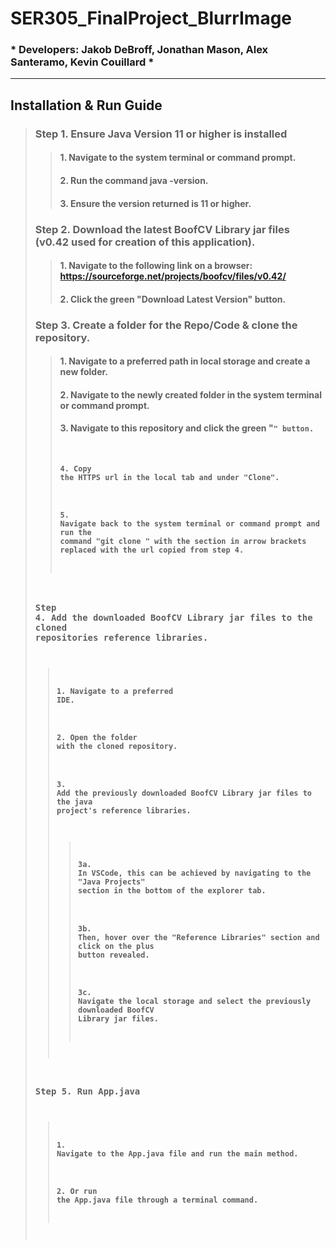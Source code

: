 # **SER305_FinalProject_BlurrImage**
### * Developers: Jakob DeBroff, Jonathan Mason, Alex Santeramo, Kevin Couillard *

---------------------------------------------------------------------------------------------------------------------------------------------------------------------------------------------

## **Installation & Run Guide**

> ### Step 1. Ensure Java Version 11 or higher is installed
>> #### 1. Navigate to the system terminal or command prompt.
>> #### 2. Run the command java -version.
>> #### 3. Ensure the version returned is 11 or higher.
> ### Step 2. Download the latest BoofCV Library jar files (v0.42 used for creation of this application).
>> #### 1. Navigate to the following link on a browser: https://sourceforge.net/projects/boofcv/files/v0.42/
>> #### 2. Click the green "Download Latest Version" button.
> ### Step 3. Create a folder for the Repo/Code & clone the repository.
>> #### 1. Navigate to a preferred path in local storage and create a new folder.
>> #### 2. Navigate to the newly created folder in the system terminal or command prompt.
>> #### 3. Navigate to this repository and click the green "<Code>" button.
>> #### 4. Copy the HTTPS url in the local tab and under "Clone".
>> #### 5. Navigate back to the system terminal or command prompt and run the command "git clone <copied url>" with the section in arrow brackets replaced with the url copied from step 4.
> ### Step 4. Add the downloaded BoofCV Library jar files to the cloned repositories reference libraries.
>> #### 1. Navigate to a preferred IDE.
>> #### 2. Open the folder with the cloned repository.
>> #### 3. Add the previously downloaded BoofCV Library jar files to the java project's reference libraries.
>>> #### 3a. In VSCode, this can be achieved by navigating to the "Java Projects" section in the bottom of the explorer tab.
>>> #### 3b. Then, hover over the "Reference Libraries" section and click on the plus button revealed.
>>> #### 3c. Navigate the local storage and select the previously downloaded BoofCV Library jar files.
> ### Step 5. Run App.java
>> #### 1. Navigate to the App.java file and run the main method.
>> #### 2. Or run the App.java file through a terminal command.

